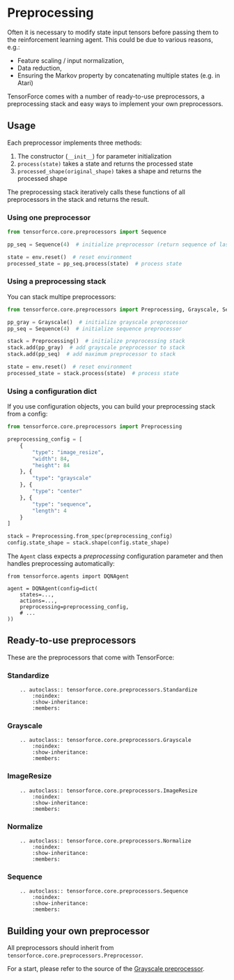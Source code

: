 Preprocessing
=============

Often it is necessary to modify state input tensors before passing them
to the reinforcement learning agent. This could be due to various
reasons, e.g.:

-   Feature scaling / input normalization,
-   Data reduction,
-   Ensuring the Markov property by concatenating multiple states (e.g.
    in Atari)

TensorForce comes with a number of ready-to-use preprocessors, a
preprocessing stack and easy ways to implement your own preprocessors.

Usage
-----

Each preprocessor implements three methods:

1.  The constructor (`__init__`) for parameter initialization
2.  `process(state)` takes a state and returns the processed state
3.  `processed_shape(original_shape)` takes a shape and returns the processed
    shape

The preprocessing stack iteratively calls these functions of all
preprocessors in the stack and returns the result.

### Using one preprocessor

```python
from tensorforce.core.preprocessors import Sequence

pp_seq = Sequence(4)  # initialize preprocessor (return sequence of last 4 states)

state = env.reset()  # reset environment
processed_state = pp_seq.process(state)  # process state
```

### Using a preprocessing stack

You can stack multipe preprocessors:

```python
from tensorforce.core.preprocessors import Preprocessing, Grayscale, Sequence

pp_gray = Grayscale()  # initialize grayscale preprocessor
pp_seq = Sequence(4)  # initialize sequence preprocessor

stack = Preprocessing()  # initialize preprocessing stack
stack.add(pp_gray)  # add grayscale preprocessor to stack
stack.add(pp_seq)  # add maximum preprocessor to stack

state = env.reset()  # reset environment
processed_state = stack.process(state)  # process state
```

### Using a configuration dict

If you use configuration objects, you can build your preprocessing stack
from a config:

```python
from tensorforce.core.preprocessors import Preprocessing

preprocessing_config = [
    {
	    "type": "image_resize",
        "width": 84,
        "height": 84
    }, {
	    "type": "grayscale"
    }, {
	    "type": "center"
    }, {
	    "type": "sequence",
        "length": 4
    }
]

stack = Preprocessing.from_spec(preprocessing_config)
config.state_shape = stack.shape(config.state_shape)
```

The `Agent` class expects a *preprocessing* configuration parameter and then
handles preprocessing automatically:

```
from tensorforce.agents import DQNAgent

agent = DQNAgent(config=dict(
    states=...,
    actions=...,
    preprocessing=preprocessing_config,
    # ...
))
```


Ready-to-use preprocessors
--------------------------

These are the preprocessors that come with TensorForce:

### Standardize

```eval_rst
    .. autoclass:: tensorforce.core.preprocessors.Standardize
        :noindex:
        :show-inheritance:
        :members:
```

### Grayscale

```eval_rst
    .. autoclass:: tensorforce.core.preprocessors.Grayscale
        :noindex:
        :show-inheritance:
        :members:
```

### ImageResize

```eval_rst
    .. autoclass:: tensorforce.core.preprocessors.ImageResize
        :noindex:
        :show-inheritance:
        :members:
```

### Normalize

```eval_rst
    .. autoclass:: tensorforce.core.preprocessors.Normalize
        :noindex:
        :show-inheritance:
        :members:
```

### Sequence

```eval_rst
    .. autoclass:: tensorforce.core.preprocessors.Sequence
        :noindex:
        :show-inheritance:
        :members:
```

Building your own preprocessor
------------------------------

All preprocessors should inherit from
`tensorforce.core.preprocessors.Preprocessor`.

For a start, please refer to the source of the [Grayscale
preprocessor](https://github.com/reinforceio/tensorforce/blob/master/tensorforce/core/preprocessors/grayscale.py).

